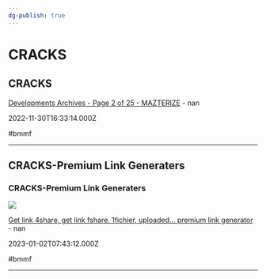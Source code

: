 ```yaml
---
dg-publish: true
---
```


# CRACKS

## CRACKS

[Developments Archives - Page 2 of 25 - MAZTERIZE](https://www.mazterize.com/category/windows/developments/page/2) - nan

2022-11-30T16:33:14.000Z

#bmmf

---

## CRACKS-Premium Link Generaters

### CRACKS-Premium Link Generaters

![](https://www.newscon.org/static/img/cover.jpeg)

[Get link 4share, get link fshare. 1fichier, uploaded... premium link generator](https://www.newscon.net/d) - nan

2023-01-02T07:43:12.000Z

#bmmf

---
